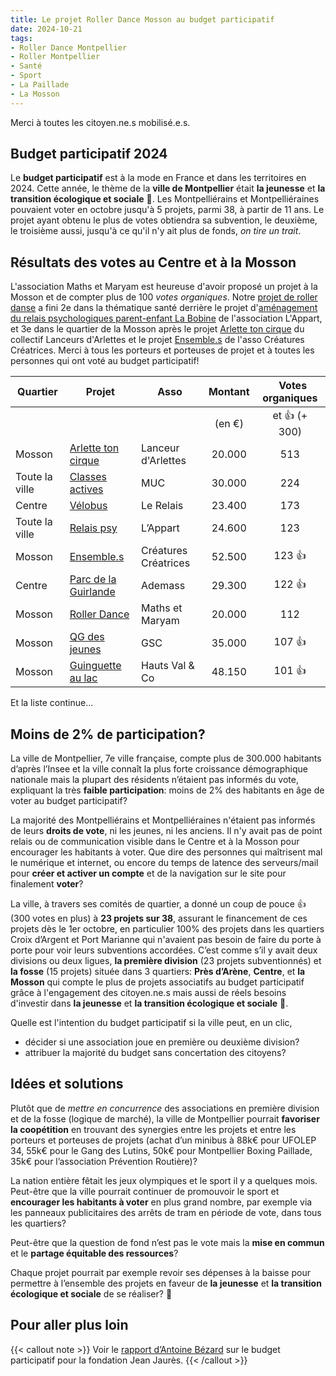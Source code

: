 ```yaml
---
title: Le projet Roller Dance Mosson au budget participatif
date: 2024-10-21
tags:
- Roller Dance Montpellier
- Roller Montpellier
- Santé
- Sport
- La Paillade
- La Mosson
---
```


Merci à toutes les citoyen.ne.s mobilisé.e.s.

<!--more-->

## Budget participatif 2024

Le <b>budget participatif</b> est à la mode en France et dans les territoires en 2024. Cette année, le thème de la <b>ville de Montpellier</b> était <b>la jeunesse</b> et <b>la transition écologique et sociale</b> 🍂. Les Montpelliérains et Montpelliéraines pouvaient voter en octobre jusqu'à 5 projets, parmi 38, à partir de 11 ans. Le projet ayant obtenu le plus de votes obtiendra sa subvention, le deuxième, le troisième aussi, jusqu'à ce qu'il n'y ait plus de fonds, <i>on tire un trait</i>.

## Résultats des votes au Centre et à la Mosson

L'association Maths et Maryam est heureuse d'avoir proposé un projet à la Mosson et de compter plus de 100 <i>votes organiques</i>. Notre [projet de roller danse](https://participer.montpellier.fr/budget-participatif/roller-dance-montpellier) a fini 2e dans la thématique santé derrière le projet d'[aménagement du relais psychologiques parent-enfant La Bobine](https://participer.montpellier.fr/budget-participatif/amenagement-du-relais-psychologique-parent-enfant-la-bobine) de l'association L'Appart, et 3e dans le quartier de la Mosson après le projet [Arlette ton cirque](https://participer.montpellier.fr/budget-participatif/arlette-ton-cirque) du collectif Lanceurs d'Arlettes et le projet [Ensemble.s](https://participer.montpellier.fr/budget-participatif/ensembles) de l'asso Créatures Créatrices. Merci à tous les porteurs et porteuses de projet et à toutes les personnes qui ont voté au budget participatif!

|  Quartier | Projet | Asso | Montant | &nbsp; Votes organiques |
|---|---|---|:---:|:---:|
|   | | | (en €) | et 👍 (+ 300) |
| Mosson | [Arlette ton cirque](https://participer.montpellier.fr/budget-participatif/arlette-ton-cirque) | Lanceur d'Arlettes | 20.000 | 513 |
| Toute la ville &nbsp; | [Classes actives](https://participer.montpellier.fr/budget-participatif/les-classes-actives-du-muc-lenergie-au-coeur-de-la-journee-scolaire) | MUC | 30.000 | 224 |
| Centre | [Vélobus](https://participer.montpellier.fr/budget-participatif/un-velobus-dans-le-centre-ville-au-service-des-enfants-de-la-ville-et-de-la) | Le Relais | 23.400 | 173 |
| Toute la ville &nbsp; | [Relais psy](https://participer.montpellier.fr/budget-participatif/amenagement-du-relais-psychologique-parent-enfant-la-bobine) | L’Appart | 24.600 | 123 |
| Mosson | [Ensemble.s](https://participer.montpellier.fr/budget-participatif/ensembles) | Créatures Créatrices &nbsp; | 52.500 | 123 👍 |
| Centre | [Parc de la Guirlande](https://participer.montpellier.fr/budget-participatif/materiel-mutualise-pour-faire-vivre-le-parc-de-la-guirlande) &nbsp; |  Ademass | 29.300 | 122 👍 |
| Mosson | [Roller Dance](https://participer.montpellier.fr/budget-participatif/roller-dance-montpellier) |  Maths et Maryam | 20.000 | 112 |
| Mosson | [QG des jeunes](https://participer.montpellier.fr/budget-participatif/le-qg-des-jeunes) |  GSC | 35.000 | 107 👍 |
| Mosson | [Guinguette au lac](https://participer.montpellier.fr/budget-participatif/guinguette-associative-au-bord-du-lac-des-garrigues) |  Hauts Val & Co | 48.150 | 101 👍 |

Et la liste continue...

## Moins de 2% de participation?

La ville de Montpellier, 7e ville française, compte plus de 300.000 habitants d’après l’Insee et la ville connaît la plus forte croissance démographique nationale mais la plupart des résidents n’étaient pas informés du vote, expliquant la très <b>faible participation</b>: moins de 2% des habitants en âge de voter au budget participatif?

La majorité des Montpelliérains et Montpelliéraines n'étaient pas informés de leurs <b>droits de vote</b>, ni les jeunes, ni les anciens. Il n'y avait pas de point relais ou de communication visible dans le Centre et à la Mosson pour encourager les habitants à voter. Que dire des personnes qui maîtrisent mal le numérique et internet, ou encore du temps de latence des serveurs/mail pour <b>créer et activer un compte</b> et de la navigation sur le site pour finalement <b>voter</b>?

La ville, à travers ses comités de quartier, a donné un coup de pouce 👍 (300 votes en plus) à <b>23 projets sur 38</b>, assurant le financement de ces projets dès le 1er octobre, en particulier 100% des projets dans les quartiers Croix d’Argent et Port Marianne qui n'avaient pas besoin de faire du porte à porte pour voir leurs subventions accordées. C’est comme s’il y avait deux divisions ou deux ligues, <b>la première division</b> (23 projets subventionnés) et <b>la fosse</b> (15 projets) située dans 3 quartiers: <b>Près d’Arène</b>, <b>Centre</b>, et <b>la Mosson</b> qui compte le plus de projets associatifs au budget participatif grâce à l'engagement des citoyen.ne.s mais aussi de réels besoins d'investir dans <b>la jeunesse</b> et <b>la transition écologique et sociale</b> 🍂. 

Quelle est l'intention du budget participatif si la ville peut, en un clic,
- décider si une association joue en première ou deuxième division?
- attribuer la majorité du budget sans concertation des citoyens?

## Idées et solutions

Plutôt que de <i>mettre en concurrence</i> des associations en première division et de la fosse (logique de marché), la ville de Montpellier pourrait <b>favoriser la coopétition</b> en trouvant des synergies entre les projets et entre les porteurs et porteuses de projets (achat d’un minibus à 88k€ pour UFOLEP 34, 55k€ pour le Gang des Lutins, 50k€ pour Montpellier Boxing Paillade, 35k€ pour l’association Prévention Routière)?

La nation entière fêtait les jeux olympiques et le sport il y a quelques mois. Peut-être que la ville pourrait continuer de promouvoir le sport et <b>encourager les habitants à voter</b> en plus grand nombre, par exemple via les panneaux publicitaires des arrêts de tram en période de vote, dans tous les quartiers?

Peut-être que la question de fond n’est pas le vote mais la <b>mise en commun</b> et le <b>partage équitable des ressources</b>? 

Chaque projet pourrait par exemple revoir ses dépenses à la baisse pour permettre à l’ensemble des projets en faveur de <b>la jeunesse</b> et <b>la transition écologique et sociale</b> de se réaliser? 🍂 

## Pour aller plus loin

{{< callout note >}}
Voir le <a href="https://www.jean-jaures.org/expert/antoine-bezard/">rapport d’Antoine Bézard</a> sur le budget participatif pour la fondation Jean Jaurès.
{{< /callout >}}

